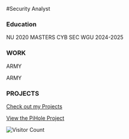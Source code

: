 #Security Analyst

### Education 
NU 2020
MASTERS CYB SEC WGU 2024-2025

### WORK
ARMY

ARMY

### PROJECTS
[Check out my Projects](/portfolio/projects/)

<a href="/projects/pihole/">View the PiHole Project</a>



![Visitor Count](https://profile-counter.glitch.me/{lugo-labs}/count.svg)<!DOCTYPE html>
